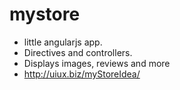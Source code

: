 # mystore
+ little angularjs app.
+ Directives and controllers.
+ Displays images, reviews and more
+ http://uiux.biz/myStoreIdea/


